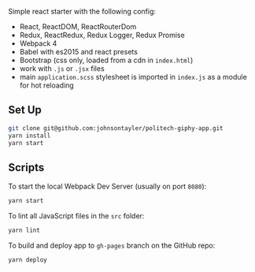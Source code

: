 Simple react starter with the following config:

- React, ReactDOM, ReactRouterDom
- Redux, ReactRedux, Redux Logger, Redux Promise
- Webpack 4
- Babel with es2015 and react presets
- Bootstrap (css only, loaded from a cdn in `index.html`)
- work with `.js` or `.jsx` files
- main `application.scss` stylesheet is imported in `index.js` as a module for hot reloading

## Set Up

```bash
git clone git@github.com:johnsontayler/politech-giphy-app.git
yarn install
yarn start
```

## Scripts

To start the local Webpack Dev Server (usually on port `8080`):

```bash
yarn start
```

To lint all JavaScript files in the `src` folder:

```bash
yarn lint
```

To build and deploy app to `gh-pages` branch on the GitHub repo:

```bash
yarn deploy
```
